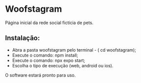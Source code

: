 # Woofstagram

Página inicial da rede social fictícia de pets.

## Instalação:
- Abra a pasta woofstagram pelo terminal - ( cd woofstagram);
- Execute o comando: npm install;
- Execute o comando: npx expo start;
- Escolha o tipo de execução (web, android ou ios).

O software estará pronto para uso.

